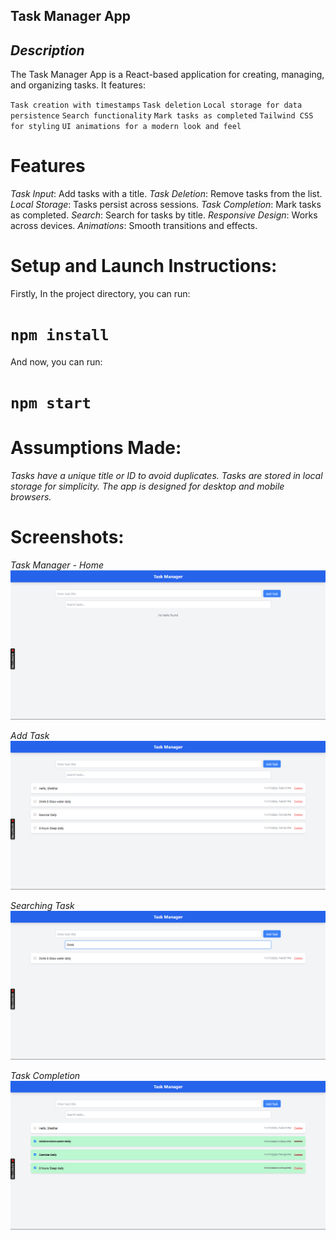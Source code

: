 ## Task Manager App

## *Description*
The Task Manager App is a React-based application for creating, managing, and organizing tasks. It features:

`Task creation with timestamps`
`Task deletion`
`Local storage for data persistence`
`Search functionality`
`Mark tasks as completed`
`Tailwind CSS for styling`
`UI animations for a modern look and feel`


# Features
*Task Input*: Add tasks with a title.
*Task Deletion*: Remove tasks from the list.
*Local Storage*: Tasks persist across sessions.
*Task Completion*: Mark tasks as completed.
*Search*: Search for tasks by title.
*Responsive Design*: Works across devices.
*Animations*: Smooth transitions and effects.

# Setup and Launch Instructions:

Firstly, In the project directory, you can run:

# `npm install`

And now, you can run:

# `npm start`

# Assumptions Made:

*Tasks have a unique title or ID to avoid duplicates.*
*Tasks are stored in local storage for simplicity.*
*The app is designed for desktop and mobile browsers.*


# Screenshots:

*Task Manager - Home*
![Home Screenshot](images/Taskmanagerhome.png)

*Add Task*
![Adding Task Screenshot](images/addingtask.png)

*Searching Task*
![Searching Task Screenshot](images/searchingtask.png)

*Task Completion*
![Searching Task Screenshot](images/Completedtask.png)

